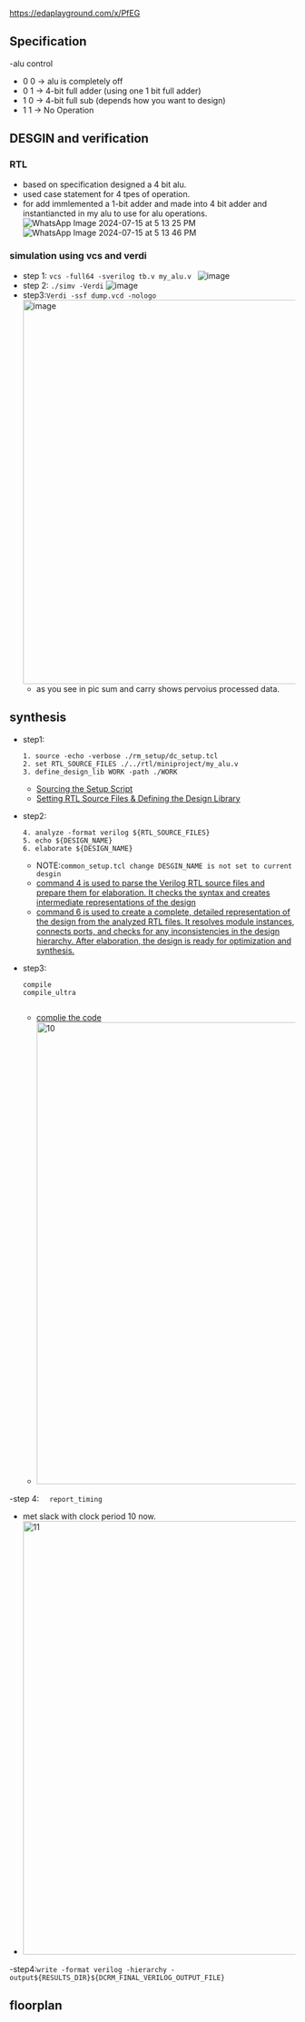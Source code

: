 https://edaplayground.com/x/PfEG
## Specification
-alu control
  - 0	0  ->	alu is completely off
  - 0	1  ->	4-bit full adder (using one 1 bit full adder)
  - 1	0  ->	4-bit full sub (depends how you want to design)
  - 1	1  ->	No Operation
## DESGIN and verification
### RTL
- based on specification designed a 4 bit alu.
- used case statement for 4 tpes of operation.
- for add immlemented a 1-bit adder and made into 4 bit adder and instantiancted in my alu to use for alu operations.
  ![WhatsApp Image 2024-07-15 at 5 13 25 PM](https://github.com/user-attachments/assets/6a38c55e-3187-4d1b-baac-d794ab8cebe9)
  ![WhatsApp Image 2024-07-15 at 5 13 46 PM](https://github.com/user-attachments/assets/a4c29e6c-da7f-4cfe-bb3a-e18fbc9df623)

### simulation using vcs and verdi
- step 1: ```vcs -full64 -sverilog tb.v my_alu.v ```
  ![image](https://github.com/user-attachments/assets/769d933e-7466-4bc9-88d4-7042f8a99370)
- step 2: ```./simv -Verdi```
  ![image](https://github.com/user-attachments/assets/42458a30-0e95-459a-85ba-7e85a7e09f2e)
- step3:```Verdi -ssf dump.vcd -nologo ```
  <img width="677" alt="image" src="https://github.com/user-attachments/assets/52961719-a9bc-4a0f-a503-6c148ea84ae0">
  - as you see in pic sum and carry shows pervoius processed data.


## synthesis
- step1:
  ```
  1. source -echo -verbose ./rm_setup/dc_setup.tcl
  2. set RTL_SOURCE_FILES ./../rtl/miniproject/my_alu.v
  3. define_design_lib WORK -path ./WORK
  ```
  - [Sourcing the Setup Script](referencen/1.png)
  - [Setting RTL Source Files & Defining the Design Library](referencen/2.png)
- step2:
  ```
  4. analyze -format verilog ${RTL_SOURCE_FILES}
  5. echo ${DESIGN_NAME}
  6. elaborate ${DESIGN_NAME}

  ```
  - NOTE:```common_setup.tcl change DESGIN_NAME is not set to current desgin ```
  - [command 4 is used to parse the Verilog RTL source files and prepare them for elaboration. It checks the syntax and creates intermediate representations of the design](referencen/2.png)
  - [command 6  is used to create a complete, detailed representation of the design from the analyzed RTL files. It resolves module instances, connects ports, and checks for any inconsistencies in the design hierarchy. After elaboration, the design is ready for optimization and synthesis.](referencen/4.png)

- step3:
  ```
  compile
  compile_ultra


  ```
  - [complie the code](referencen/6.png)
  - <img width="814" alt="10" src="https://github.com/user-attachments/assets/9ca2d56d-051a-4301-9803-b78d59bf2dbc">

-step 4: ```  report_timing```
  - met slack with clock period 10 now.
  - <img width="764" alt="11" src="https://github.com/user-attachments/assets/a065de6a-ac29-4003-bfb1-26fe0e8d139d">


-step4:```write -format verilog -hierarchy -output${RESULTS_DIR}${DCRM_FINAL_VERILOG_OUTPUT_FILE}```
## floorplan







